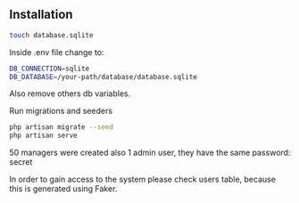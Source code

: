 
## Installation
```sh
touch database.sqlite
```

Inside .env file change to:
```sh
DB_CONNECTION=sqlite
DB_DATABASE=/your-path/database/database.sqlite
```

Also remove others db variables.

Run migrations and seeders
```sh
php artisan migrate --seed
php artisan serve
```
50 managers were created also 1 admin user, they have the same password: secret

In order to gain access to the system please check users table, because this is generated using Faker.

